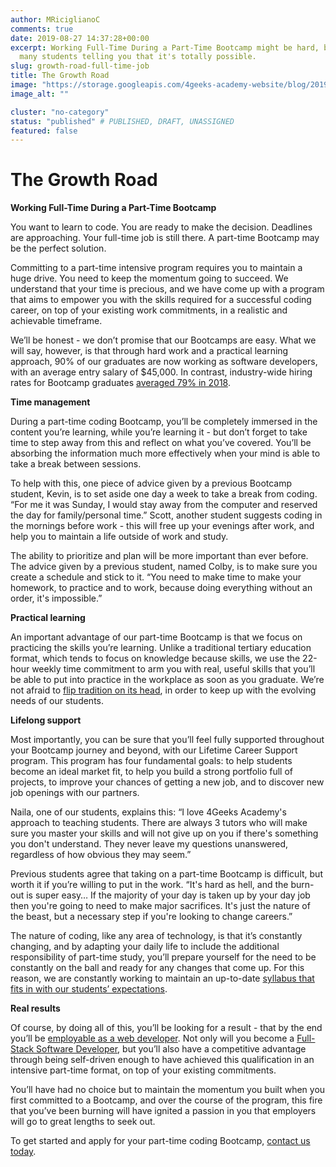 ```yaml
---
author: MRiciglianoC
comments: true
date: 2019-08-27 14:37:28+00:00
excerpt: Working Full-Time During a Part-Time Bootcamp might be hard, but we have
  many students telling you that it's totally possible.
slug: growth-road-full-time-job
title: The Growth Road
image: "https://storage.googleapis.com/4geeks-academy-website/blog/2019/08/BLOG-01.jpg"
image_alt: ""

cluster: "no-category"
status: "published" # PUBLISHED, DRAFT, UNASSIGNED
featured: false
---
```


# **The Growth Road**




**Working Full-Time During a Part-Time Bootcamp**


You want to learn to code. You are ready to make the decision. Deadlines are approaching. Your full-time job is still there. A part-time Bootcamp may be the perfect solution.

Committing to a part-time intensive program requires you to maintain a huge drive. You need to keep the momentum going to succeed. We understand that your time is precious, and we have come up with a program that aims to empower you with the skills required for a successful coding career, on top of your existing work commitments, in a realistic and achievable timeframe. 

We’ll be honest - we don’t promise that our Bootcamps are easy. What we will say, however, is that through hard work and a practical learning approach, 90% of our graduates are now working as software developers, with an average entry salary of $45,000. In contrast, industry-wide hiring rates for Bootcamp graduates [averaged 79% in 2018](https://www.coursereport.com/reports/coding-bootcamp-job-placement-2018).

**Time management**

During a part-time coding Bootcamp, you’ll be completely immersed in the content you’re learning, while you’re learning it - but don’t forget to take time to step away from this and reflect on what you’ve covered. You’ll be absorbing the information much more effectively when your mind is able to take a break between sessions. 

To help with this, one piece of advice given by a previous Bootcamp student, Kevin, is to set aside one day a week to take a break from coding. “For me it was Sunday, I would stay away from the computer and reserved the day for family/personal time.” Scott, another student suggests coding in the mornings before work - this will free up your evenings after work, and help you to maintain a life outside of work and study.

The ability to prioritize and plan will be more important than ever before. The advice given by a previous student, named Colby, is to make sure you create a schedule and stick to it. “You need to make time to make your homework, to practice and to work, because doing everything without an order, it's impossible.”

**Practical learning**

An important advantage of our part-time Bootcamp is that we focus on practicing the skills you’re learning. Unlike a traditional tertiary education format, which tends to focus on knowledge because skills, we use the 22-hour weekly time commitment to arm you with real, useful skills that you’ll be able to put into practice in the workplace as soon as you graduate. We’re not afraid to [flip tradition on its head](/turnaround-education-traditions-4geeks-academy/), in order to keep up with the evolving needs of our students.

**Lifelong support**

Most importantly, you can be sure that you’ll feel fully supported throughout your Bootcamp journey and beyond, with our Lifetime Career Support program. This program has four fundamental goals: to help students become an ideal market fit, to help you build a strong portfolio full of projects, to improve your chances of getting a new job, and to discover new job openings with our partners.

Naila, one of our students, explains this: “I love 4Geeks Academy's approach to teaching students. There are always 3 tutors who will make sure you master your skills and will not give up on you if there's something you don't understand. They never leave my questions unanswered, regardless of how obvious they may seem.” 

Previous students agree that taking on a part-time Bootcamp is difficult, but worth it if you’re willing to put in the work. “It's hard as hell, and the burn-out is super easy… If the majority of your day is taken up by your day job then you're going to need to make major sacrifices. It's just the nature of the beast, but a necessary step if you're looking to change careers.”

The nature of coding, like any area of technology, is that it’s constantly changing, and by adapting your daily life to include the additional responsibility of part-time study, you’ll prepare yourself for the need to be constantly on the ball and ready for any changes that come up. For this reason, we are constantly working to maintain an up-to-date [syllabus that fits in with our students’ expectations](/coding-bootcamp-syllabus-matters/).

**Real results**

Of course, by doing all of this, you’ll be looking for a result - that by the end you’ll be [employable as a web developer](/7-hacks-to-land-a-job/). Not only will you become a [Full-Stack Software Developer](/course/full-stack-web-development-bootcamp-part-time/), but you’ll also have a competitive advantage through being self-driven enough to have achieved this qualification in an intensive part-time format, on top of your existing commitments.

You’ll have had no choice but to maintain the momentum you built when you first committed to a Bootcamp, and over the course of the program, this fire that you’ve been burning will have ignited a passion in you that employers will go to great lengths to seek out.

To get started and apply for your part-time coding Bootcamp, [contact us today](/contact/).
